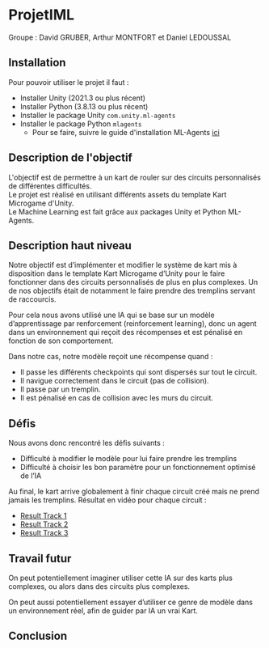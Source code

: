 # ProjetIML

Groupe : David GRUBER, Arthur MONTFORT et Daniel LEDOUSSAL

## Installation
Pour pouvoir utiliser le projet il faut :
* Installer Unity (2021.3 ou plus récent)
* Installer Python (3.8.13 ou plus récent)
* Installer le package Unity `com.unity.ml-agents`
* Installer le package Python `mlagents`
    * Pour se faire, suivre le guide d'installation ML-Agents [ici](https://github.com/Unity-Technologies/ml-agents/blob/develop/docs/Installation.md)


## Description de l'objectif
L'objectif est de permettre à un kart de rouler sur des circuits personnalisés de différentes difficultés.  
Le projet est réalisé en utilisant différents assets du template Kart Microgame d'Unity.  
Le Machine Learning est fait grâce aux packages Unity et Python ML-Agents.

## Description haut niveau
Notre objectif est d’implémenter et modifier le système de kart mis à disposition dans le template Kart Microgame d’Unity pour le faire fonctionner dans des circuits personnalisés de plus en plus complexes. Un de nos objectifs était de notamment le faire prendre des tremplins servant de raccourcis. 

Pour cela nous avons utilisé une IA qui se base sur un modèle d’apprentissage par renforcement (reinforcement learning), donc un agent dans un environnement qui reçoit des récompenses et est pénalisé en fonction de son comportement.

Dans notre cas, notre modèle reçoit une récompense quand : 
* Il passe les différents checkpoints qui sont dispersés sur tout le circuit.
* Il navigue correctement dans le circuit (pas de collision).
* Il passe par un tremplin.
* Il est pénalisé en cas de collision avec les murs du circuit.

## Défis
Nous avons donc rencontré les défis suivants : 
* Difficulté à modifier le modèle pour lui faire prendre les tremplins
* Difficulté à choisir les bon paramètre pour un fonctionnement optimisé de l’IA

Au final, le kart arrive globalement à finir chaque circuit créé mais ne prend jamais les tremplins.
Résultat en vidéo pour chaque circuit : 
* [Result Track 1](https://youtu.be/bAsNqyCvN20) 
* [Result Track 2 ](https://youtu.be/40hPeNCzmG0) 
* [Result Track 3 ](https://youtu.be/0KGh7vA4VnU) 

## Travail futur
On peut potentiellement imaginer utiliser cette IA sur des karts plus complexes, ou alors dans des circuits plus complexes. 

On peut aussi potentiellement essayer d’utiliser ce genre de modèle dans un environnement réel, afin de guider par IA un vrai Kart.

## Conclusion


